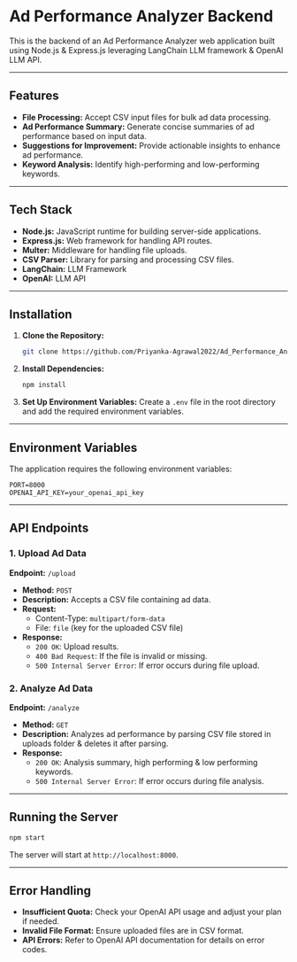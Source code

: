 # Ad Performance Analyzer Backend
This is the backend of an Ad Performance Analyzer web application built using Node.js & Express.js leveraging LangChain LLM framework & OpenAI LLM API.

---

## Features
- **File Processing:** Accept CSV input files for bulk ad data processing.
- **Ad Performance Summary:** Generate concise summaries of ad performance based on input data.
- **Suggestions for Improvement:** Provide actionable insights to enhance ad performance.
- **Keyword Analysis:** Identify high-performing and low-performing keywords.

---

## Tech Stack
- **Node.js:** JavaScript runtime for building server-side applications.
- **Express.js:** Web framework for handling API routes.
- **Multer:** Middleware for handling file uploads.
- **CSV Parser:** Library for parsing and processing CSV files.
- **LangChain:** LLM Framework
- **OpenAI:** LLM API

---

## Installation

1. **Clone the Repository:**
   ```bash
   git clone https://github.com/Priyanka-Agrawal2022/Ad_Performance_Analyzer_Agent_Backend.git
   ```

2. **Install Dependencies:**
   ```bash
   npm install
   ```

3. **Set Up Environment Variables:**
   Create a `.env` file in the root directory and add the required environment variables.

---

## Environment Variables
The application requires the following environment variables:

```env
PORT=8000
OPENAI_API_KEY=your_openai_api_key
```

---

## API Endpoints

### 1. **Upload Ad Data**
**Endpoint:** `/upload`
- **Method:** `POST`
- **Description:** Accepts a CSV file containing ad data.
- **Request:**
  - Content-Type: `multipart/form-data`
  - File: `file` (key for the uploaded CSV file)
- **Response:**
  - `200 OK`: Upload results.
  - `400 Bad Request`: If the file is invalid or missing.
  - `500 Internal Server Error`: If error occurs during file upload.

### 2. **Analyze Ad Data**
**Endpoint:** `/analyze`
- **Method:** `GET`
- **Description:** Analyzes ad performance by parsing CSV file stored in uploads folder & deletes it after parsing.
- **Response:**
  - `200 OK`: Analysis summary, high performing & low performing keywords.
  - `500 Internal Server Error`: If error occurs during file analysis.

---

## Running the Server
   ```bash
   npm start
   ```
   The server will start at `http://localhost:8000`.

---

## Error Handling
- **Insufficient Quota:** Check your OpenAI API usage and adjust your plan if needed.
- **Invalid File Format:** Ensure uploaded files are in CSV format.
- **API Errors:** Refer to OpenAI API documentation for details on error codes.